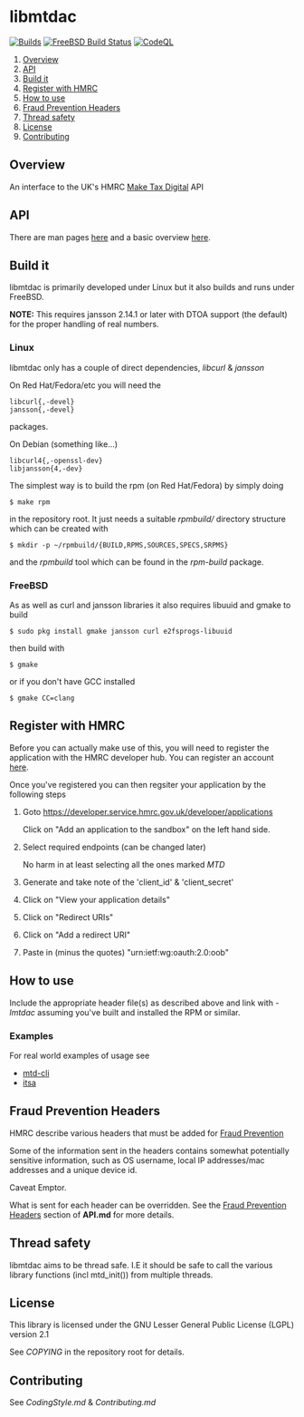 # libmtdac

[![Builds](https://github.com/ac000/libmtdac/actions/workflows/build_tests.yaml/badge.svg)](https://github.com/ac000/libmtdac/actions/workflows/build_tests.yaml "GitHub workflow builds")
[![FreeBSD Build Status](https://api.cirrus-ci.com/github/ac000/libmtdac.svg)](https://cirrus-ci.com/github/ac000/libmtdac "Cirrus FreeBSD builds")
[![CodeQL](https://github.com/ac000/libmtdac/workflows/CodeQL/badge.svg)](https://github.com/ac000/libmtdac/actions?query=workflow:CodeQL "Code quality workflow status")

1. [Overview](#overview)
2. [API](#api)
3. [Build it](#build-it)
4. [Register with HMRC](#register-with-hmrc)
5. [How to use](#how-to-use)
6. [Fraud Prevention Headers](#fraud-prevention-headers)
7. [Thread safety](#thread-safety)
8. [License](#license)
9. [Contributing](#contributing)

## Overview

An interface to the UK's HMRC [Make Tax Digital](https://developer.service.hmrc.gov.uk/api-documentation) API


## API

There are man pages [here](https://github.com/ac000/libmtdac/tree/master/man/man3) and a basic overview [here](https://github.com/ac000/libmtdac/blob/master/API.md).


## Build it

libmtdac is primarily developed under Linux but it also builds and runs under
FreeBSD.

**NOTE:** This requires jansson 2.14.1 or later with DTOA support (the
default) for the proper handling of real numbers.

### Linux

libmtdac only has a couple of direct dependencies, *libcurl* & *jansson*

On Red Hat/Fedora/etc you will need the

    libcurl{,-devel}
    jansson{,-devel}

packages.

On Debian (something like...)

    libcurl4{,-openssl-dev}
    libjansson{4,-dev}

The simplest way is to build the rpm (on Red Hat/Fedora) by simply doing

    $ make rpm

in the repository root. It just needs a suitable *rpmbuild/* directory
structure which can be created with

    $ mkdir -p ~/rpmbuild/{BUILD,RPMS,SOURCES,SPECS,SRPMS}

and the *rpmbuild* tool which can be found in the *rpm-build* package.

### FreeBSD

As as well as curl and jansson libraries it also requires libuuid and gmake
to build

    $ sudo pkg install gmake jansson curl e2fsprogs-libuuid

then build with

    $ gmake

or if you don't have GCC installed

    $ gmake CC=clang


## Register with HMRC

Before you can actually make use of this, you will need to register the
application with the HMRC developer hub. You can register an account
[here](https://developer.service.hmrc.gov.uk/developer/registration).

Once you've registered you can then regsiter your application by the following
steps

1. Goto https://developer.service.hmrc.gov.uk/developer/applications

    Click on "Add an application to the sandbox" on the left hand side.

2. Select required endpoints (can be changed later)

   No harm in at least selecting all the ones marked *MTD*

3. Generate and take note of the 'client\_id' & 'client\_secret'

4. Click on "View your application details"

5. Click on "Redirect URIs"

6. Click on "Add a redirect URI"

5. Paste in (minus the quotes) "urn:ietf:wg:oauth:2.0:oob"


## How to use

Include the appropriate header file(s) as described above and link with
*-lmtdac* assuming you've built and installed the RPM or similar.

### Examples

For real world examples of usage see

- [mtd-cli](https://github.com/ac000/mtd-cli)
- [itsa](https://github.com/ac000/itsa)

## Fraud Prevention Headers

HMRC describe various headers that must be added for [Fraud Prevention](https://developer.service.hmrc.gov.uk/api-documentation/docs/fraud-prevention)

Some of the information sent in the headers contains somewhat potentially
sensitive information, such as OS username, local IP addresses/mac addresses
and a unique device id.

Caveat Emptor.

What is sent for each header can be overridden. See the
[Fraud Prevention Headers](API.md#fraud-prevention-headers) section of
**API.md** for more details.


## Thread safety

libmtdac aims to be thread safe. I.E it should be safe to call the various
library functions (incl mtd\_init()) from multiple threads.


## License

This library is licensed under the GNU Lesser General Public License (LGPL)
version 2.1

See *COPYING* in the repository root for details.


## Contributing

See *CodingStyle.md* & *Contributing.md*
